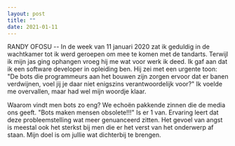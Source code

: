 ```yaml
---
layout: post
title: ""
date: 2021-01-11
---
```


RANDY OFOSU -- In de week van 11 januari 2020 zat ik geduldig in de wachtkamer tot ik werd geroepen om mee te komen met de tandarts. Terwijl ik mijn jas ging ophangen vroeg hij me wat voor werk ik deed. Ik gaf aan dat ik een software developer in opleiding ben. Hij zei met een urgente toon: "De bots die programmeurs aan het bouwen zijn zorgen ervoor dat er banen verdwijnen, voel jij je daar niet enigszins verantwoordelijk voor?" Ik voelde me overvallen, maar had wel mijn woordje klaar.

Waarom vindt men bots zo eng?
We echoën pakkende zinnen die de media ons geeft. "Bots maken mensen obsolete!!!" Is er 1 van. Ervaring leert dat deze probleemstelling wat meer genuanceerd zitten. Het gevoel van angst is meestal ook het sterkst bij men die er het verst van het onderwerp af staan. Mijn doel is om jullie wat dichterbij te brengen.